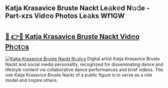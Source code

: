 ## Katja Krasavice Bruste Nackt Le𝚊k𝚎d N𝚞𝚍e - Part-xzs Vid𝚎o Photos Le𝚊ks Wf1GW

# <h2><a href="http://fb73mga.evod.top/?m=Katja+Krasavice+Bruste+Nackt">🔗 👉🔴 Katja Krasavice Bruste Nackt Vid𝚎o Ph𝚘t𝚘s</a></h2>

[![Katja Krasavice Bruste Nackt N𝚞d𝚎s](https://i.imgur.com/8V9OHl7.gif)](http://fb73mga.evod.top/?m=Katja+Krasavice+Bruste+Nackt)
Digital artist Katja Krasavice Bruste Nackt and social media personality, recognized for disseminating dance and lifestyle content via collaborative dance performances and brief videos. The role Katja Krasavice Bruste Nackt of a public figure is to serve as a role model and inspire others. 
